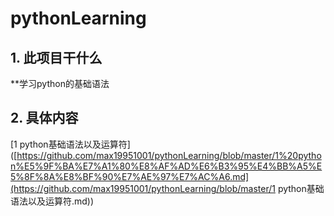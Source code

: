 # pythonLearning

##  1. 此项目干什么
   **学习python的基础语法

##  2. 具体内容

  [1 python基础语法以及运算符]([https://github.com/max19951001/pythonLearning/blob/master/1%20python%E5%9F%BA%E7%A1%80%E8%AF%AD%E6%B3%95%E4%BB%A5%E5%8F%8A%E8%BF%90%E7%AE%97%E7%AC%A6.md](https://github.com/max19951001/pythonLearning/blob/master/1 python基础语法以及运算符.md))

